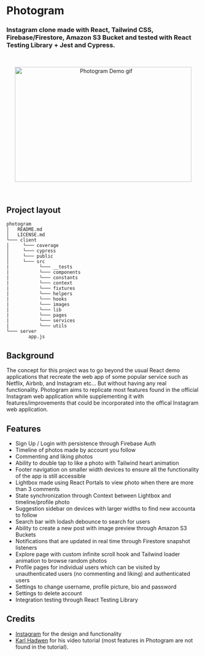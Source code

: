 # Photogram

### Instagram clone made with React, Tailwind CSS, Firebase/Firestore, Amazon S3 Bucket and tested with React Testing Library + Jest and Cypress.
<br>

<p align="center">
  <img width="460" height="300" src="https://media1.giphy.com/media/bqb3SVL4FnL2x5ojl6/giphy.gif" alt="Photogram Demo gif">
</p>

<br>

## Project layout

```
photogram
│   README.md
│   LICENSE.md    
└─── client
│     └─── coverage
│     └─── cypress
│     └─── public
│     └─── src
|           └─── __tests
|           └─── components
|           └─── constants
|           └─── context
|           └─── fixtures
|           └─── helpers
|           └─── hooks
|           └─── images
|           └─── lib
|           └─── pages
|           └─── services
|           └─── utils    
└─── server
        app.js
```

## Background
The concept for this project was to go beyond the usual React demo applications that recreate the web app of some popular service such as Netflix, Airbnb, and Instagram etc... But without having any real functionality. Photogram aims to replicate most features found in the official Instagram web application while supplementing it with features/improvements that could be incorporated into the offical Instagram web application.

## Features
- Sign Up / Login with persistence through Firebase Auth
- Timeline of photos made by account you follow
- Commenting and liking photos
- Ability to double tap to like a photo with Tailwind heart animation
- Footer navigation on smaller width devices to ensure all the functionality of the app is still accessible
- Lightbox made using React Portals to view photo when there are more than 3 comments
- State synchronization through Context between Lightbox and timeline/profile photo
- Suggestion sidebar on devices with larger widths to find new accounta to follow
- Search bar with lodash debounce to search for users
- Ability to create a new post with image preview through Amazon S3 Buckets
- Notifications that are updated in real time through Firestore snapshot listeners
- Explore page with custom infinite scroll hook and Tailwind loader animation to browse random photos
- Profile pages for individual users which can be visited by unauthenticated users (no commenting and liking) and authenticated users
- Settings to change username, profile picture, bio and password
- Settings to delete account
- Integration testing through React Testing Library 

## Credits 

- [Instagram](https://www.instagram.com/) for the design and functionality
- [Karl Hadwen](https://github.com/karlhadwen) for his video tutorial (most features in Photogram are not found in the tutorial).

